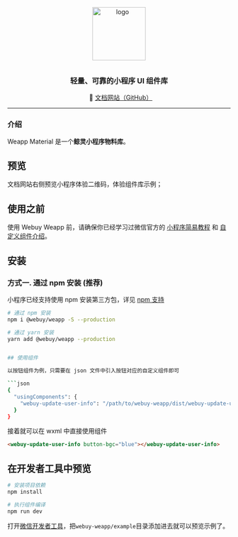 <p align="center">
  <img alt="logo" src="https://cdn.webuy.ai/static/lib/resource/2023/03/28/1679995108357_7663.png" width="120" style="margin-bottom: 10px;">
</p>
<h3 align="center">轻量、可靠的小程序 UI 组件库</h3>
<p align="center">
  &nbsp;
  🌈 <a href="https://youzan.github.io/vant-weapp">文档网站（GitHub）</a>
</p>

---

### 介绍

Weapp Material 是一个**鲸灵小程序物料库**。


## 预览

文档网站右侧预览小程序体验二维码，体验组件库示例；

## 使用之前

使用 Webuy Weapp 前，请确保你已经学习过微信官方的 [小程序简易教程](https://developers.weixin.qq.com/miniprogram/dev/framework/) 和 [自定义组件介绍](https://developers.weixin.qq.com/miniprogram/dev/framework/custom-component/)。

## 安装

### 方式一. 通过 npm 安装 (推荐)

小程序已经支持使用 npm 安装第三方包，详见 [npm 支持](https://developers.weixin.qq.com/miniprogram/dev/devtools/npm.html?search-key=npm)

```bash
# 通过 npm 安装
npm i @webuy/weapp -S --production

# 通过 yarn 安装
yarn add @webuy/weapp --production


## 使用组件

以按钮组件为例，只需要在 json 文件中引入按钮对应的自定义组件即可

```json
{
  "usingComponents": {
    "webuy-update-user-info": "/path/to/webuy-weapp/dist/webuy-update-user-info/index"
  }
}
```

接着就可以在 wxml 中直接使用组件

```html
<webuy-update-user-info button-bgc="blue"></webuy-update-user-info>
```

## 在开发者工具中预览

```bash
# 安装项目依赖
npm install

# 执行组件编译
npm run dev
```

打开[微信开发者工具](https://developers.weixin.qq.com/miniprogram/dev/devtools/download.html)，把`webuy-weapp/example`目录添加进去就可以预览示例了。


